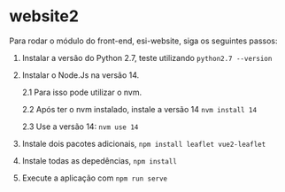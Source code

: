# website2

Para rodar o módulo do front-end, esi-website, siga os seguintes passos:

1. Instalar a versão do Python 2.7, teste utilizando `python2.7 --version`
2. Instalar o Node.Js na versão 14.
    
    2.1 Para isso pode utilizar o nvm.
    
    2.2 Após ter o nvm instalado, instale a versão 14 `nvm install 14`
    
    2.3 Use a versão 14: `nvm use 14`

3. Instale dois pacotes adicionais, `npm install leaflet vue2-leaflet`

4. Instale todas as depedências, `npm install`

5. Execute a aplicação com `npm run serve`

